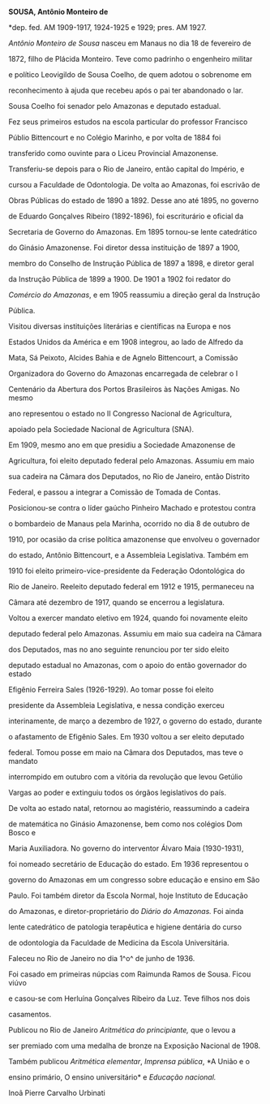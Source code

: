 **SOUSA, Antônio Monteiro de**



\*dep. fed. AM 1909-1917, 1924-1925 e 1929; pres. AM 1927.



*Antônio Monteiro de Sousa* nasceu em Manaus no dia 18 de fevereiro de

1872, filho de Plácida Monteiro. Teve como padrinho o engenheiro militar

e político Leovigildo de Sousa Coelho, de quem adotou o sobrenome em

reconhecimento à ajuda que recebeu após o pai ter abandonado o lar.

Sousa Coelho foi senador pelo Amazonas e deputado estadual.



Fez seus primeiros estudos na escola particular do professor Francisco

Públio Bittencourt e no Colégio Marinho, e por volta de 1884 foi

transferido como ouvinte para o Liceu Provincial Amazonense.

Transferiu-se depois para o Rio de Janeiro, então capital do Império, e

cursou a Faculdade de Odontologia. De volta ao Amazonas, foi escrivão de

Obras Públicas do estado de 1890 a 1892. Desse ano até 1895, no governo

de Eduardo Gonçalves Ribeiro (1892-1896), foi escriturário e oficial da

Secretaria de Governo do Amazonas. Em 1895 tornou-se lente catedrático

do Ginásio Amazonense. Foi diretor dessa instituição de 1897 a 1900,

membro do Conselho de Instrução Pública de 1897 a 1898, e diretor geral

da Instrução Pública de 1899 a 1900. De 1901 a 1902 foi redator do

*Comércio do Amazonas*, e em 1905 reassumiu a direção geral da Instrução

Pública.



Visitou diversas instituições literárias e científicas na Europa e nos

Estados Unidos da América e em 1908 integrou, ao lado de Alfredo da

Mata, Sá Peixoto, Alcides Bahia e de Agnelo Bittencourt, a Comissão

Organizadora do Governo do Amazonas encarregada de celebrar o I

Centenário da Abertura dos Portos Brasileiros às Nações Amigas. No mesmo

ano representou o estado no II Congresso Nacional de Agricultura,

apoiado pela Sociedade Nacional de Agricultura (SNA).



Em 1909, mesmo ano em que presidiu a Sociedade Amazonense de

Agricultura, foi eleito deputado federal pelo Amazonas. Assumiu em maio

sua cadeira na Câmara dos Deputados, no Rio de Janeiro, então Distrito

Federal, e passou a integrar a Comissão de Tomada de Contas.

Posicionou-se contra o líder gaúcho Pinheiro Machado e protestou contra

o bombardeio de Manaus pela Marinha, ocorrido no dia 8 de outubro de

1910, por ocasião da crise política amazonense que envolveu o governador

do estado, Antônio Bittencourt, e a Assembleia Legislativa. Também em

1910 foi eleito primeiro-vice-presidente da Federação Odontológica do

Rio de Janeiro. Reeleito deputado federal em 1912 e 1915, permaneceu na

Câmara até dezembro de 1917, quando se encerrou a legislatura.



Voltou a exercer mandato eletivo em 1924, quando foi novamente eleito

deputado federal pelo Amazonas. Assumiu em maio sua cadeira na Câmara

dos Deputados, mas no ano seguinte renunciou por ter sido eleito

deputado estadual no Amazonas, com o apoio do então governador do estado

Efigênio Ferreira Sales (1926-1929). Ao tomar posse foi eleito

presidente da Assembleia Legislativa, e nessa condição exerceu

interinamente, de março a dezembro de 1927, o governo do estado, durante

o afastamento de Efigênio Sales. Em 1930 voltou a ser eleito deputado

federal. Tomou posse em maio na Câmara dos Deputados, mas teve o mandato

interrompido em outubro com a vitória da revolução que levou Getúlio

Vargas ao poder e extinguiu todos os órgãos legislativos do país.



De volta ao estado natal, retornou ao magistério, reassumindo a cadeira

de matemática no Ginásio Amazonense, bem como nos colégios Dom Bosco e

Maria Auxiliadora. No governo do interventor Álvaro Maia (1930-1931),

foi nomeado secretário de Educação do estado. Em 1936 representou o

governo do Amazonas em um congresso sobre educação e ensino em São

Paulo. Foi também diretor da Escola Normal, hoje Instituto de Educação

do Amazonas, e diretor-proprietário do *Diário do Amazonas.* Foi ainda

lente catedrático de patologia terapêutica e higiene dentária do curso

de odontologia da Faculdade de Medicina da Escola Universitária.



Faleceu no Rio de Janeiro no dia 1^o^ de junho de 1936.



Foi casado em primeiras núpcias com Raimunda Ramos de Sousa. Ficou viúvo

e casou-se com Herluína Gonçalves Ribeiro da Luz. Teve filhos nos dois

casamentos.



Publicou no Rio de Janeiro *Aritmética do principiante,* que o levou a

ser premiado com uma medalha de bronze na Exposição Nacional de 1908.

Também publicou *Aritmética elementar*, *Imprensa pública*, *A União e o

ensino primário, O ensino universitário* e *Educação nacional.*



Inoã Pierre Carvalho Urbinati



